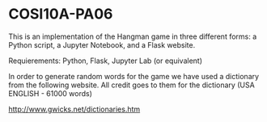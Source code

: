 # COSI10A-PA06

This is an implementation of the Hangman game in three different forms: a Python script, a Jupyter Notebook, and a Flask website.

Requierements: Python, Flask, Jupyter Lab (or equivalent)

In order to generate random words for the game we have used a dictionary from the following website. All credit goes to them for the dictionary (USA ENGLISH - 61000 words)

http://www.gwicks.net/dictionaries.htm